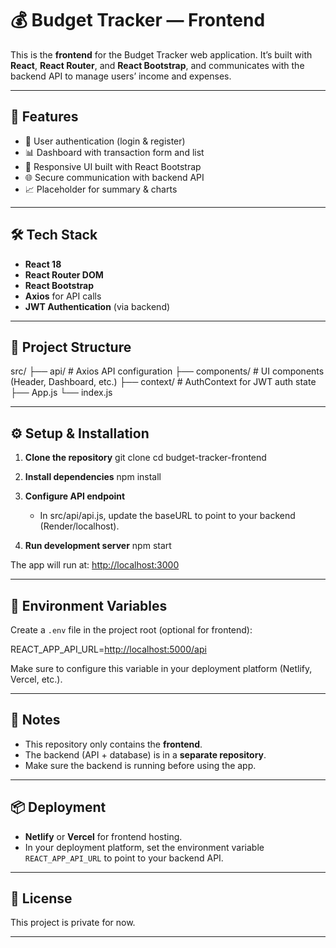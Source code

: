 # 💰 Budget Tracker — Frontend

This is the **frontend** for the Budget Tracker web application.
It’s built with **React**, **React Router**, and **React Bootstrap**, and communicates with the backend API to manage users’ income and expenses.

---

## 🚀 Features

* 🔐 User authentication (login & register)
* 📊 Dashboard with transaction form and list
* 📱 Responsive UI built with React Bootstrap
* 🌐 Secure communication with backend API
* 📈 Placeholder for summary & charts

---

## 🛠️ Tech Stack

* **React 18**
* **React Router DOM**
* **React Bootstrap**
* **Axios** for API calls
* **JWT Authentication** (via backend)

---

## 📂 Project Structure

src/
├── api/            # Axios API configuration
├── components/     # UI components (Header, Dashboard, etc.)
├── context/        # AuthContext for JWT auth state
├── App.js
└── index.js

---

## ⚙️ Setup & Installation

1. **Clone the repository**
   git clone <your-frontend-repo-url>
   cd budget-tracker-frontend

2. **Install dependencies**
   npm install

3. **Configure API endpoint**

   * In src/api/api.js, update the baseURL to point to your backend (Render/localhost).

4. **Run development server**
   npm start

The app will run at:
[http://localhost:3000](http://localhost:3000)

---

## 🔐 Environment Variables

Create a `.env` file in the project root (optional for frontend):

REACT\_APP\_API\_URL=[http://localhost:5000/api](http://localhost:5000/api)

Make sure to configure this variable in your deployment platform (Netlify, Vercel, etc.).

---

## 📝 Notes

* This repository only contains the **frontend**.
* The backend (API + database) is in a **separate repository**.
* Make sure the backend is running before using the app.

---

## 📦 Deployment

* **Netlify** or **Vercel** for frontend hosting.
* In your deployment platform, set the environment variable `REACT_APP_API_URL` to point to your backend API.

---

## 📄 License

This project is private for now.

---
